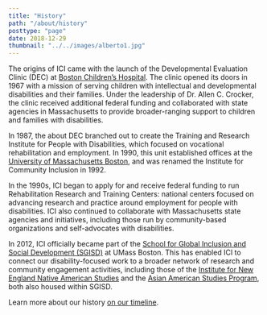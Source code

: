 ```yaml
---
title: "History"
path: "/about/history"
posttype: "page"
date: 2018-12-29
thumbnail: "../../images/alberto1.jpg"
---
```


The origins of ICI came with the launch of the Developmental Evaluation Clinic (DEC) at [Boston Children’s Hospital](http://www.childrenshospital.org/). The clinic opened its doors in 1967 with a mission of serving children with intellectual and developmental disabilities and their families. Under the leadership of Dr. Allen C. Crocker, the clinic received additional federal funding and collaborated with state agencies in Massachusetts to provide broader-ranging support to children and families with disabilities.

In 1987, the <link to="/about">about DEC branched out to create the Training and Research Institute for People with Disabilities, which focused on vocational rehabilitation and employment. In 1990, this unit established offices at the [University of Massachusetts Boston](https://www.umb.edu/), and was renamed the Institute for Community Inclusion in 1992.

In the 1990s, ICI began to apply for and receive federal funding to run Rehabilitation Research and Training Centers: national centers focused on advancing research and practice around employment for people with disabilities. ICI also continued to collaborate with Massachusetts state agencies and initiatives, including those run by community-based organizations and self-advocates with disabilities.

In 2012, ICI officially became part of the [School for Global Inclusion and Social Development (SGISD)](https://globalinclusion.umb.edu/) at UMass Boston. This has enabled ICI to connect our disability-focused work to a broader network of research and community engagement activities, including those of the [Institute for New England Native American Studies](https://www.umb.edu/inenas) and the [Asian American Studies Program](https://www.umb.edu/asamst), both also housed within SGISD.

Learn more about our history [on our timeline](http://50.communityinclusion.org/).